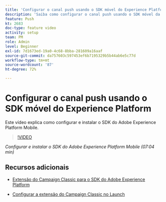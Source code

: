 ```yaml
---
title: 'Configurar o canal push usando o SDK móvel do Experience Platform '
description: 'Saiba como configurar o canal push usando o SDK móvel da Experience Cloud. '
feature: Push
kt: 2683
doc-type: feature video
activity: setup
team: PM
role: Admin
level: Beginner
exl-id: 7d1673ed-19a0-4c68-8bba-281609a16aaf
source-git-commit: da757603c597453ef6b7195329b5b44ab6e5c77d
workflow-type: tm+mt
source-wordcount: '87'
ht-degree: 72%

---
```


# Configurar o canal push usando o SDK móvel do Experience Platform

Este vídeo explica como configurar e instalar o SDK do Adobe Experience Platform Mobile.

>[!VIDEO](https://video.tv.adobe.com/v/27699?quality=12)

*Configurar e instalar o SDK do Adobe Experience Platform Mobile (07:04 min)*

## Recursos adicionais

* [Extensão do Campaign Classic para o SDK do Adobe Experience Platform](https://helpx-internal.corp.adobe.com/content/help/pt-BR/campaign/kb/acc-aep-extension.html)

* [Configurar a extensão do Campaign Classic no Launch](https://aep-sdks.gitbook.io/docs/using-mobile-extensions/adobe-campaignclassic)
